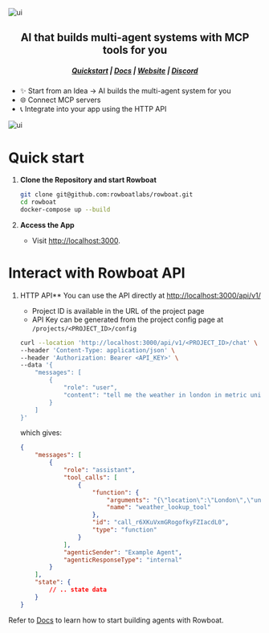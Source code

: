 ![ui](/assets/banner.png)

<h2 align="center">AI that builds multi-agent systems with MCP tools for you</h2>
<h5 align="center">

[Quickstart](#quick-start) | [Docs](https://docs.rowboatlabs.com/) | [Website](https://www.rowboatlabs.com/) |  [Discord](https://discord.gg/jHhUKkKHn8) 

</h5>



- ✨ Start from an Idea -> AI builds the multi-agent system for you 
- 🌐 Connect MCP servers 
- 📞 Integrate into your app using the HTTP API 


![ui](/assets/ui_revamp_screenshot.png)

# Quick start

1. **Clone the Repository and start Rowboat**
   ```bash
   git clone git@github.com:rowboatlabs/rowboat.git
   cd rowboat
   docker-compose up --build
   ```


4. **Access the App**
   - Visit [http://localhost:3000](http://localhost:3000).


# Interact with Rowboat API

1. HTTP API**
   You can use the API directly at [http://localhost:3000/api/v1/](http://localhost:3000/api/v1/)
   - Project ID is available in the URL of the project page
   - API Key can be generated from the project config page at `/projects/<PROJECT_ID>/config`

   ```bash
   curl --location 'http://localhost:3000/api/v1/<PROJECT_ID>/chat' \
   --header 'Content-Type: application/json' \
   --header 'Authorization: Bearer <API_KEY>' \
   --data '{
       "messages": [
           {
               "role": "user",
               "content": "tell me the weather in london in metric units"
           }
       ]
   }'
   ```
   which gives:
   ```json
   {
       "messages": [
           {
               "role": "assistant",
               "tool_calls": [
                   {
                       "function": {
                           "arguments": "{\"location\":\"London\",\"units\":\"metric\"}",
                           "name": "weather_lookup_tool"
                       },
                       "id": "call_r6XKuVxmGRogofkyFZIacdL0",
                       "type": "function"
                   }
               ],
               "agenticSender": "Example Agent",
               "agenticResponseType": "internal"
           }
       ],
       "state": {
           // .. state data
       }
   }
   ```

Refer to [Docs](https://docs.rowboatlabs.com/) to learn how to start building agents with Rowboat.


   
